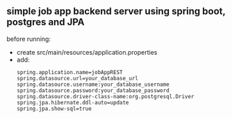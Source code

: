 ## simple job app backend server using spring boot, postgres and JPA


before running:
- create src/main/resources/application.properties
- add:
  ```
  spring.application.name=jobAppREST
  spring.datasource.url=your_database_url
  spring.datasource.username:your_database_username
  spring.datasource.password:your_database_password
  spring.datasource.driver-class-name:org.postgresql.Driver
  spring.jpa.hibernate.ddl-auto=update
  spring.jpa.show-sql=true
  ```
